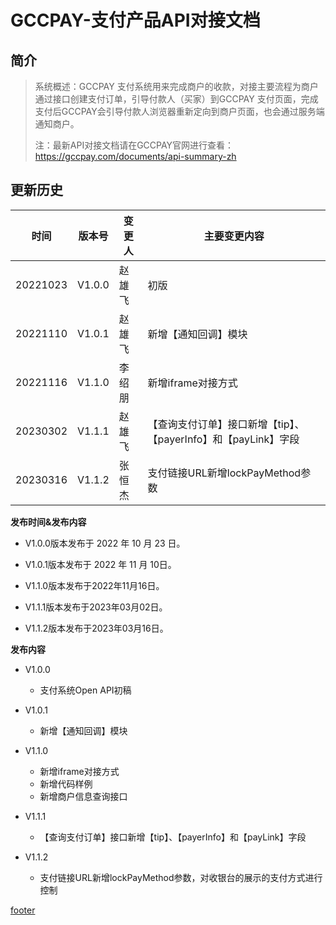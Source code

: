 # GCCPAY-支付产品API对接文档

## 简介

> 系统概述：GCCPAY 支付系统用来完成商户的收款，对接主要流程为商户通过接口创建支付订单，引导付款人（买家）到GCCPAY 支付页面，完成支付后GCCPAY会引导付款人浏览器重新定向到商户页面，也会通过服务端通知商户。
>
> 注：最新API对接文档请在GCCPAY官网进行查看：https://gccpay.com/documents/api-summary-zh

## 更新历史

| **时间** | **版本号** | **变更人** | **主要变更内容**                                             |
| -------- | ---------- | ---------- | ------------------------------------------------------------ |
| 20221023 | V1.0.0     | 赵雄飞     | 初版                                                         |
| 20221110 | V1.0.1     | 赵雄飞     | 新增【通知回调】模块                                         |
| 20221116 | V1.1.0     | 李绍朋     | 新增iframe对接方式                                           |
| 20230302 | V1.1.1     | 赵雄飞     | 【查询支付订单】接口新增【tip】、【payerInfo】和【payLink】字段 |
| 20230316 | V1.1.2     | 张恒杰     | 支付链接URL新增lockPayMethod参数                             |

**发布时间&发布内容**

- V1.0.0版本发布于 2022 年 10 月 23 日。

- V1.0.1版本发布于 2022 年 11 月 10日。

- V1.1.0版本发布于2022年11月16日。

- V1.1.1版本发布于2023年03月02日。

- V1.1.2版本发布于2023年03月16日。

**发布内容**

- V1.0.0

  - 支付系统Open API初稿
  
- V1.0.1
  - 新增【通知回调】模块

* V1.1.0
  - 新增iframe对接方式
  - 新增代码样例
  - 新增商户信息查询接口
  

* V1.1.1
  - 【查询支付订单】接口新增【tip】、【payerInfo】和【payLink】字段

* V1.1.2
  - 支付链接URL新增lockPayMethod参数，对收银台的展示的支付方式进行控制


[footer](../../_common/zh-cn/_footer.md ':include')